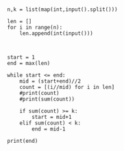 <pre><code>

n,k = list(map(int,input().split()))

len = []
for i in range(n):
    len.append(int(input()))



start = 1
end = max(len)

while start <= end:
    mid = (start+end)//2
    count = [(i//mid) for i in len]
    #print(count)
    #print(sum(count))

    if sum(count) >= k:
        start = mid+1
    elif sum(count) < k:
        end = mid-1

print(end)

</pre></code>
